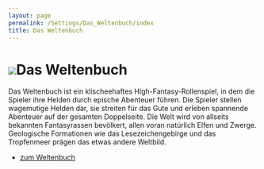 ```yaml
---
layout: page
permalink: /Settings/Das_Weltenbuch/index
title: Das Weltenbuch
---
```


<h1><img src="{{ site.baseurl }}/assets/images/icons/weltenbuch.png" />Das Weltenbuch</h1>

Das Weltenbuch ist ein klischeehaftes High-Fantasy-Rollenspiel, in dem die Spieler ihre Helden durch epische Abenteuer führen. Die Spieler stellen wagemutige Helden dar, sie streiten für das Gute und erleben spannende Abenteuer auf der gesamten Doppelseite. Die Welt wird von allseits bekannten Fantasyrassen bevölkert, allen voran natürlich Elfen und Zwerge. Geologische Formationen wie das Lesezeichengebirge und das Tropfenmeer prägen das etwas andere Weltbild.

- [zum Weltenbuch](https://jcgames.de/weltenbuch/)
